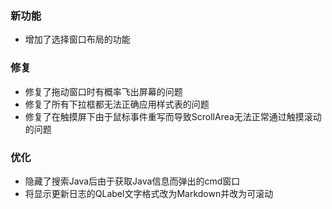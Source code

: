 ### 新功能
 - 增加了选择窗口布局的功能
### 修复  
 - 修复了拖动窗口时有概率飞出屏幕的问题
 - 修复了所有下拉框都无法正确应用样式表的问题
 - 修复了在触摸屏下由于鼠标事件重写而导致ScrollArea无法正常通过触摸滚动的问题
### 优化
 - 隐藏了搜索Java后由于获取Java信息而弹出的cmd窗口
 - 将显示更新日志的QLabel文字格式改为Markdown并改为可滚动